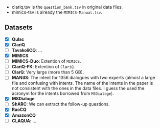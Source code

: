 - clariq.tsv is the `question_bank.tsv` in original data files.
- mimics-tsv is already the `MIMICS-Manual.tsv`.

## Datasets
- [X] __Qulac__
- [X] __ClariQ__
- [ ] __TavakoliCQ__: ...
- [X] __MIMICS__
- [ ] __MIMICS-Duo__: Extention of `MIMICS`.
- [ ] __ClariQ-FK__: Extention of `ClariQ`.
- [ ] __ClarQ__: Very large (more than 5 GB).
- [ ] __MANtIS__: The intent for 1356 dialogues with two experts (almost a large file and confusing with intents. The name of the intents in the paper is not consistent with the ones in the data files. I guess the used the acronym for the intents borrowed from `MSDialoge`).
- [X] __MSDialoge__
- [ ] __ShARC__: We can extract the follow-up questions.
- [X] __RaoCQ__
- [X] __AmazonCQ__
- [ ] __CLAQUA__: ...